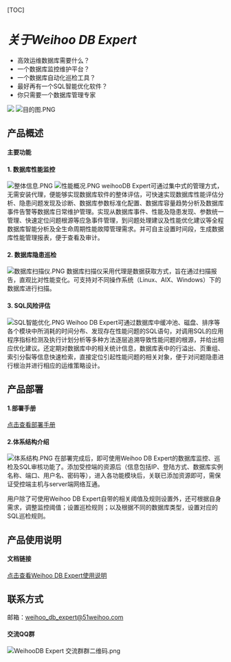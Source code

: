 [TOC]
#  ***关于Weihoo DB Expert***

- 高效运维数据库需要什么？
- 一个数据库监控维护平台？
- 一个数据库自动化巡检工具？
- 最好再有一个SQL智能优化软件？
- 你只需要一个数据库管理专家

![](https://i.loli.net/2018/06/02/5b117c3b7e813.jpg)
![目的图.PNG](https://i.loli.net/2018/06/06/5b17f7ec4f552.png)





## 产品概述

#### 主要功能
                
#### 1. 数据库性能监控
![整体信息.PNG](https://i.loli.net/2018/06/02/5b117f554535e.png)
![性能概况.PNG](https://i.loli.net/2018/06/02/5b117f7a22f80.png)
   weihooDB Expert可通过集中式的管理方式，无需安装代理，便能够实现数据库软件的整体评估，可快速实现数据库性能评估分析、隐患问题发现及诊断、数据库参数标准化配置、数据库容量趋势分析及数据库事件告警等数据库日常维护管理。实现从数据库事件、性能及隐患发现、参数统一管理、快速定位问题根源等应急事件管理，到问题处理建议及性能优化建议等全程数据库智能分析及全生命周期性能故障管理需求。并可自主设置时间段，生成数据库性能管理报表，便于查看及审计。
   
#### 2. 数据库隐患巡检
  ![数据库扫描仪.PNG](https://i.loli.net/2018/06/02/5b1180a78f9e5.png)
  数据库扫描仪采用代理是数据获取方式，旨在通过扫描报告，直观比对性能变化。可支持对不同操作系统（Linux、AIX、Windows）下的数据库进行扫描。
  
#### 3. SQL风险评估
![SQL智能优化.PNG](https://i.loli.net/2018/06/02/5b1181e1c49fd.png)
Weihoo DB Expert可通过数据库中缓冲池、磁盘、排序等各个模块中所消耗的时间分布、发现存在性能问题的SQL语句，对调用SQL的应用程序指标检测及执行计划分析等多种方法逐层追溯导致性能问题的根源，并给出相应优化建议。还定期对数据库中的相关统计信息，数据库表中的行溢出、页重组、索引分裂等信息快速检索，直接定位引起性能问题的相关对象，便于对问题隐患进行根治并进行相应的运维策略设计。




## 产品部署
#### 1.部署手册
[点击查看部署手册](http://localhost/ "位置待补充")
#### 2.体系结构介绍
![体系结构.PNG](https://i.loli.net/2018/06/06/5b17904d3f953.png)
在部署完成后，即可使用Weihoo DB Expert的数据库监控、巡检及SQL审核功能了。添加受控端的资源后（信息包括IP、登陆方式、数据库实例名称、端口、用户名、密码等），进入各功能模块后，关联已添加资源即可，需保证受控端主机与server端网络互通。

用户除了可使用Weihoo DB Expert自带的相关阈值及规则设置外，还可根据自身需求，调整监控阈值；设置巡检规则；以及根据不同的数据库类型，设置对应的SQL巡检规则。

## 产品使用说明
#### 文档链接
[点击查看Weihoo DB Expert使用说明](http://localhost/ "位置待补充")

## 联系方式
邮箱：<weihoo_db_expert@51weihoo.com>
#### 交流QQ群
![WeihooDB Expert 交流群群二维码.png](https://i.loli.net/2018/06/26/5b31ba44d740b.png)
